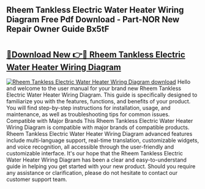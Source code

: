 ## Rheem Tankless Electric Water Heater Wiring Diagram Free Pdf Download - Part-NOR New Repair Owner Guide Bx5tF

# <h2><a href="http://dfqtkcn.blite.top/?on=Rheem+Tankless+Electric+Water+Heater+Wiring+Diagram">🔗Download New 👉🔴 Rheem Tankless Electric Water Heater Wiring Diagram</a></h2>

[![Rheem Tankless Electric Water Heater Wiring Diagram download](https://i.imgur.com/lujVjoI.png)](http://dfqtkcn.blite.top/?on=Rheem+Tankless+Electric+Water+Heater+Wiring+Diagram)
Hello and welcome to the user manual for your brand new Rheem Tankless Electric Water Heater Wiring Diagram. This guide is specifically designed to familiarize you with the features, functions, and benefits of your product. You will find step-by-step instructions for installation, usage, and maintenance, as well as troubleshooting tips for common issues. Compatible with Major Brands This Rheem Tankless Electric Water Heater Wiring Diagram is compatible with major brands of compatible products. Rheem Tankless Electric Water Heater Wiring Diagram advanced features include multi-language support, real-time translation, customizable widgets, and voice recognition, all accessible through the user-friendly and customizable interface. It's our hope that the Rheem Tankless Electric Water Heater Wiring Diagram has been a clear and easy-to-understand guide in helping you get started with your new product. Should you require any assistance or clarification, please do not hesitate to contact our customer support team.
